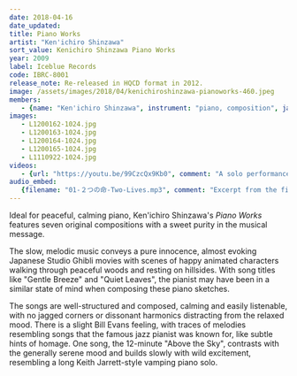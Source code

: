 ```yaml
---
date: 2018-04-16 
date_updated: 
title: Piano Works
artist: "Ken'ichiro Shinzawa"
sort_value: Kenichiro Shinzawa Piano Works
year: 2009
label: Iceblue Records
code: IBRC-8001
release_note: Re-released in HQCD format in 2012.
image: /assets/images/2018/04/kenichiroshinzawa-pianoworks-460.jpeg
members:
   - {name: "Ken'ichiro Shinzawa", instrument: "piano, composition", japanese_name: 新澤健一郎, url: "https://www.shinzawa.net/"}
images:
   - L1200162-1024.jpg
   - L1200163-1024.jpg
   - L1200164-1024.jpg
   - L1200165-1024.jpg
   - L1110922-1024.jpg
videos: 
   - {url: "https://youtu.be/99CzcQx9Kb0", comment: "A solo performance giving a great sense of Ken'ichiro Shinzawa's solo piano style"}
audio_embed:
   {filename: "01-２つの命-Two-Lives.mp3", comment: "Excerpt from the first track on this album, \"Two Lives\":"}
---
```

Ideal for peaceful, calming piano, Ken'ichiro Shinzawa's *Piano Works* features seven original compositions with a sweet purity in the musical message.

The slow, melodic music conveys a pure innocence, almost evoking Japanese Studio Ghibli movies with scenes of happy animated characters walking through peaceful woods and resting on hillsides. With song titles like "Gentle Breeze" and "Quiet Leaves", the pianist may have been in a similar state of mind when composing these piano sketches.

The songs are well-structured and composed, calming and easily listenable, with no jagged corners or dissonant harmonics distracting from the relaxed mood. There is a slight Bill Evans feeling, with traces of melodies resembling songs that the famous jazz pianist was known for, like subtle hints of homage. One song, the 12-minute "Above the Sky", contrasts with the generally serene mood and builds slowly with wild excitement, resembling a long Keith Jarrett-style vamping piano solo.
